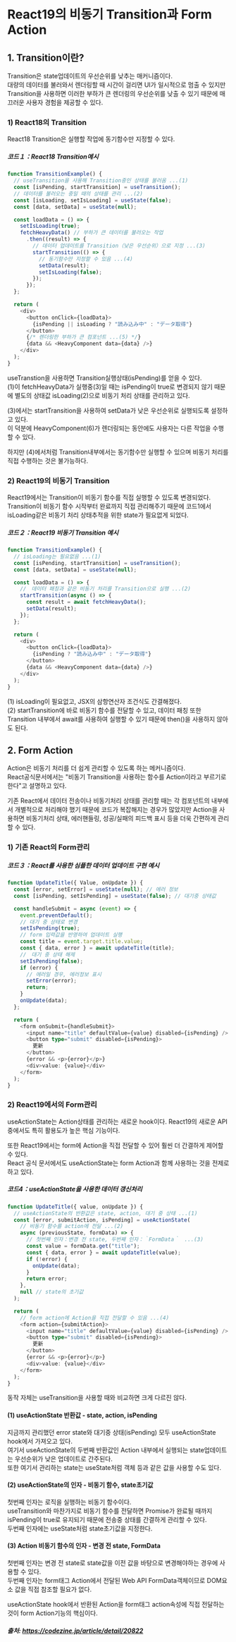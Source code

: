 # React19의 비동기 Transition과 Form Action

## 1. Transition이란?

Transition은 state업데이트의 우선순위를 낮추는 매커니즘이다.<br>
대량의 데이터를 불러와서 렌더링할 때 시간이 걸리면 UI가 일시적으로 멈출 수 있지만 Transition을 사용하면 이러한 부하가 큰 렌더링의 우선순위를 낮출 수 있기 때문에 매끄러운 사용자 경험을 제공할 수 있다.

### 1) React18의 Transition

React18 Transition은 실행할 작업에 동기함수만 지정할 수 있다.

##### 코드１：React18 Transition예시

```typescript
function TransitionExample() {
  // useTransition을 사용해 Transition중인 상태를 불러옴 ...(1)
  const [isPending, startTransition] = useTransition();
  // 데이터를 불러오는 중일 때의 상태를 관리 ...(2)
  const [isLoading, setIsLoading] = useState(false);
  const [data, setData] = useState(null);

  const loadData = () => {
    setIsLoading(true);
    fetchHeavyData() // 부하가 큰 데이터를 불러오는 작업
      .then((result) => {
        // 데이터 업데이트를 Transition（낮은 우선순위）으로 지정 ...(3)
        startTransition(() => {
          // 동기함수만 지정할 수 있음 ...(4)
          setData(result);
          setIsLoading(false);
        });
      });
  };

  return (
    <div>
      <button onClick={loadData}>
        {isPending || isLoading ? "読み込み中" : "データ取得"}
      </button>
      {/* 렌더링한 부하가 큰 컴포넌트 ...(5) */}
      {data && <HeavyComponent data={data} />}
    </div>
  );
}
```

useTranstion을 사용하면 Transition실행상태(isPending)를 얻을 수 있다.<br>
(1)이 fetchHeavyData가 실행중(3)일 때는 isPending이 true로 변경되지 않기 때문에 별도의 상태값 isLoading(2)으로 비동기 처리 상태를 관리하고 있다.

(3)에서는 startTransition을 사용하여 setData가 낮은 우선순위로 실행되도록 설정하고 있다.<br>
이 덕분에 HeavyComponent(6)가 렌더링되는 동안에도 사용자는 다른 작업을 수행할 수 있다.

하지만 (4)에서처럼 Transition내부에서는 동기함수만 실행할 수 있으며 비동기 처리를 직접 수행하는 것은 불가능하다.

### 2) React19의 비동기 Transition

React19에서는 Transition이 비동기 함수를 직접 실행할 수 있도록 변경되었다.<br>
Transition이 비동기 함수 시작부터 완료까지 직접 관리해주기 때문에 코드1에서 isLoading같은 비동기 처리 상태추적을 위한 state가 필요없게 되었다.

##### 코드２：React19 비동기 Transition 예시

```typescript
function TransitionExample() {
  // isLoading는 필요없음 ...(1)
  const [isPending, startTransition] = useTransition();
  const [data, setData] = useState(null);

  const loadData = () => {
    //　데이터 패칭과 같은 비동기 처리를 Transition으로 실행 ...(2)
    startTransition(async () => {
      const result = await fetchHeavyData();
      setData(result);
    });
  };

  return (
    <div>
      <button onClick={loadData}>
        {isPending ? "読み込み中" : "データ取得"}
      </button>
      {data && <HeavyComponent data={data} />}
    </div>
  );
}
```

(1) isLoading이 필요없고, JSX의 삼항연산자 조건식도 간결해졌다.<br>
(2) startTransition에 바로 비동기 함수를 전달할 수 있고, 데이터 패칭 또한 Transition 내부에서 await를 사용하여 실행할 수 있기 때문에 then()을 사용하지 않아도 된다.

## 2. Form Action

Action은 비동기 처리를 더 쉽게 관리할 수 있도록 하는 메커니즘이다.<br>
React공식문서에서는 "비동기 Transition을 사용하는 함수를 Action이라고 부르기로 한다"고 설명하고 있다.

기존 React에서 데이터 전송이나 비동기처리 상태를 관리할 때는 각 컴포넌트의 내부에서 개별적으로 처리해야 했기 때문에 코드가 복잡해지는 경우가 많았지만 Action을 사용하면 비동기처리 상태, 에러핸들링, 성공/실패의 피드백 표시 등을 더욱 간편하게 관리할 수 있다.

### 1) 기존 React의 Form관리

##### 코드３：React를 사용한 심플한 데이터 업데이트 구현 예시

```typescript
function UpdateTitle({ Value, onUpdate }) {
  const [error, setError] = useState(null); // 에러 정보
  const [isPending, setIsPending] = useState(false); // 대기중 상태값

  const handleSubmit = async (event) => {
    event.preventDefault();
    // 대기 중 상태로 변경
    setIsPending(true);
    // form 입력값을 반영하여 업데이트 실행
    const title = event.target.title.value;
    const { data, error } = await updateTitle(title);
    //　대기 중 상태 해제
    setIsPending(false);
    if (error) {
      // 에러일 경우, 에러정보 표시
      setError(error);
      return;
    }
    onUpdate(data);
  };

  return (
    <form onSubmit={handleSubmit}>
      <input name="title" defaultValue={value} disabled={isPending} />
      <button type="submit" disabled={isPending}>
        更新
      </button>
      {error && <p>{error}</p>}
      <div>value: {value}</div>
    </form>
  );
}
```

### 2) React19에서의 Form관리

useActionState는 Action상태를 관리하는 새로운 hook이다. React19의 새로운 API중에서도 특히 활용도가 높은 핵심 기능이다.

또한 React19에서는 form에 Action을 직접 전달할 수 있어 훨씬 더 간결하게 제어할 수 있다.<br>
React 공식 문서에서도 useActionState는 form Action과 함께 사용하는 것을 전제로 하고 있다.

##### 코드4：useActionState을 사용한 데이터 갱신처리

```typescript
function UpdateTitle({ value, onUpdate }) {
  // useActionState의 반환값은 state, action, 대기 중 상태 ...(1)
  const [error, submitAction, isPending] = useActionState(
    // 비동기 함수를 action에 전달 ...(2)
    async (previousState, formData) => {
      // 첫번째 인자：변경 전 state, 두번째 인자：｀FormData｀　...(3)
      const value = formData.get("title");
      const { data, error } = await updateTitle(value);
      if (!error) {
        onUpdate(data);
      }
      return error;
    },
    null // state의 초기값
  );

  return (
    // form action에 Action을 직접 전달할 수 있음 ...(4)
    <form action={submitAction}>
      <input name="title" defaultValue={value} disabled={isPending} />
      <button type="submit" disabled={isPending}>
        更新
      </button>
      {error && <p>{error}</p>}
      <div>value: {value}</div>
    </form>
  );
}
```

동작 자체는 useTransition을 사용할 때와 비교하면 크게 다르진 않다.

#### (1) useActionState 반환값 - state, action, isPending

지금까지 관리했던 error state와 대기중 상태(isPending) 모두 useActionState hook에서 가져오고 있다.<br>
여기서 useActionState의 두번째 반환값인 Action 내부에서 실행되는 state업데이트는 우선순위가 낮은 업데이트로 간주된다.<br>
또한 여기서 관리하는 state는 useState처럼 객체 등과 같은 값을 사용할 수도 있다.

#### (2) useActionState의 인자 - 비동기 함수, state초기값

첫번째 인자는 로직을 실행하는 비동기 함수이다.<br>
useTransition와 마찬가지로 비동기 함수를 전달하면 Promise가 완료될 때까지 isPending이 true로 유지되기 때문에 전송중 상태를 간결하게 관리할 수 있다.<br>
두번째 인자에는 useState처럼 state초기값을 지정한다.

#### (3) Action 비동기 함수의 인자 - 변경 전 state, FormData

첫번째 인자는 변경 전 state로 state값을 이전 값을 바탕으로 변경해야하는 경우에 사용할 수 있다.<br>
두번째 인자는 form태그 Action에서 전달된 Web API FormData객체이므로 DOM요소 값을 직접 참조할 필요가 없다.

useActionState hook에서 반환된 Action을 form태그 action속성에 직접 전달하는 것이 form Action기능의 핵심이다.

##### 출처: https://codezine.jp/article/detail/20822
